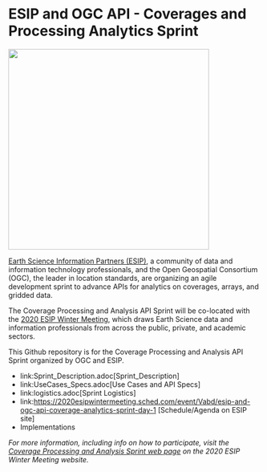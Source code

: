#  ESIP and OGC API - Coverages and Processing Analytics Sprint


<img src="https://www.opengeospatial.org/pub/www/files/pressrelease/CovProcAnAPISprint.png" width="400"/>



[Earth Science Information Partners (ESIP)](https://www.esipfed.org/), a community of data and information technology professionals, and the Open Geospatial Consortium (OGC), the leader in location standards, are organizing an agile development sprint to advance APIs for analytics on coverages, arrays, and gridded data.

The Coverage Processing and Analysis API Sprint will be co-located with the [2020 ESIP Winter Meeting](https://2020esipwintermeeting.sched.com/info), which draws Earth Science data and information professionals from across the public, private, and academic sectors.

This Github repository is for the Coverage Processing and Analysis API Sprint organized by OGC and ESIP.

* link:Sprint_Description.adoc[Sprint_Description]
* link:UseCases_Specs.adoc[Use Cases and API Specs]
* link:logistics.adoc[Sprint Logistics]
* link:https://2020esipwintermeeting.sched.com/event/Vabd/esip-and-ogc-api-coverage-analytics-sprint-day-1 [Schedule/Agenda on ESIP site]
* Implementations


_For more information, including info on how to participate, visit the [Coverage Processing and Analysis Sprint web page](https://2020esipwintermeeting.sched.com/event/Vabd/esip-and-ogc-api-coverage-analytics-sprint-day-1) on the 2020 ESIP Winter Meeting website._
